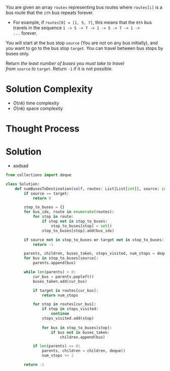 You are given an array `routes` representing bus routes where `routes[i]` is a bus route that the `ith` bus repeats forever.

- For example, if `routes[0] = [1, 5, 7]`, this means that the `0th` bus travels in the sequence `1 -> 5 -> 7 -> 1 -> 5 -> 7 -> 1 -> ...` forever.

You will start at the bus stop `source` (You are not on any bus initially), and you want to go to the bus stop `target`. You can travel between bus stops by buses only.

Return _the least number of buses you must take to travel from_ `source` _to_ `target`. Return `-1` if it is not possible.
# Solution Complexity
- $O(nk)$ time complexity
- $O(nk)$ space complexity
# Thought Process
# Solution
- asdsad
```Python
from collections import deque

class Solution:
	def numBusesToDestination(self, routes: List[List[int]], source: int, target: int) -> int:
		if source == target:
			return 0

		stop_to_buses = {}
		for bus_idx, route in enumerate(routes):
			for stop in route:
				if stop not in stop_to_buses:
					stop_to_buses[stop] = set()
				stop_to_buses[stop].add(bus_idx)

		if source not in stop_to_buses or target not in stop_to_buses:
			return -1

		parents, children, buses_taken, stops_visited, num_stops = deque(), deque(), set(), set(), 1
		for bus in stop_to_buses[source]:
			parents.append(bus)

		while len(parents) > 0:
			cur_bus = parents.popleft()
			buses_taken.add(cur_bus)

			if target in routes[cur_bus]:
				return num_stops

			for stop in routes[cur_bus]:
				if stop in stops_visited:
					continue
				stops_visited.add(stop)
				
				for bus in stop_to_buses[stop]:
					if bus not in buses_taken:
						children.append(bus)

			if len(parents) == 0:
				parents, children = children, deque()
				num_stops += 1

		return -1
```